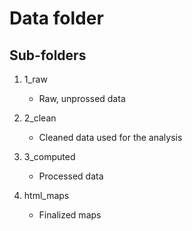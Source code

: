 # Data folder

## Sub-folders

1) 1_raw
    - Raw, unprossed data
    
2) 2_clean
    - Cleaned data used for the analysis
    
3) 3_computed
    - Processed data
    
4) html_maps
    - Finalized maps
